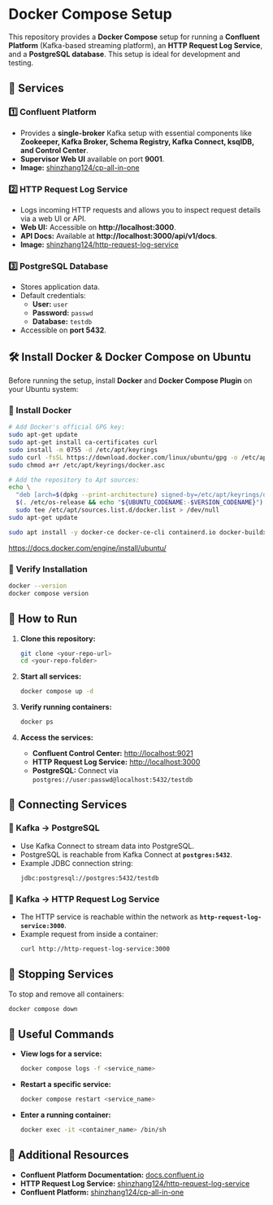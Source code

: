 # Docker Compose Setup

This repository provides a **Docker Compose** setup for running a **Confluent Platform** (Kafka-based streaming platform), an **HTTP Request Log Service**, and a **PostgreSQL database**. This setup is ideal for development and testing.

## 📌 Services

### 1️⃣ Confluent Platform
- Provides a **single-broker** Kafka setup with essential components like **Zookeeper, Kafka Broker, Schema Registry, Kafka Connect, ksqlDB, and Control Center**.
- **Supervisor Web UI** available on port **9001**.
- **Image:** [shinzhang124/cp-all-in-one](https://hub.docker.com/r/shinzhang124/cp-all-in-one)

### 2️⃣ HTTP Request Log Service
- Logs incoming HTTP requests and allows you to inspect request details via a web UI or API.
- **Web UI:** Accessible on **http://localhost:3000**.
- **API Docs:** Available at **http://localhost:3000/api/v1/docs**.
- **Image:** [shinzhang124/http-request-log-service](https://hub.docker.com/r/shinzhang124/http-request-log-service)

### 3️⃣ PostgreSQL Database
- Stores application data.
- Default credentials:
  - **User:** `user`
  - **Password:** `passwd`
  - **Database:** `testdb`
- Accessible on **port 5432**.

## 🛠 Install Docker & Docker Compose on Ubuntu
Before running the setup, install **Docker** and **Docker Compose Plugin** on your Ubuntu system:

### 🔹 Install Docker
```sh
# Add Docker's official GPG key:
sudo apt-get update
sudo apt-get install ca-certificates curl
sudo install -m 0755 -d /etc/apt/keyrings
sudo curl -fsSL https://download.docker.com/linux/ubuntu/gpg -o /etc/apt/keyrings/docker.asc
sudo chmod a+r /etc/apt/keyrings/docker.asc

# Add the repository to Apt sources:
echo \
  "deb [arch=$(dpkg --print-architecture) signed-by=/etc/apt/keyrings/docker.asc] https://download.docker.com/linux/ubuntu \
  $(. /etc/os-release && echo "${UBUNTU_CODENAME:-$VERSION_CODENAME}") stable" | \
  sudo tee /etc/apt/sources.list.d/docker.list > /dev/null
sudo apt-get update

sudo apt install -y docker-ce docker-ce-cli containerd.io docker-buildx-plugin docker-compose-plugin
```
https://docs.docker.com/engine/install/ubuntu/

### 🔹 Verify Installation
```sh
docker --version
docker compose version
```

## 🚀 How to Run

1. **Clone this repository:**
   ```sh
   git clone <your-repo-url>
   cd <your-repo-folder>
   ```

2. **Start all services:**
   ```sh
   docker compose up -d
   ```

3. **Verify running containers:**
   ```sh
   docker ps
   ```

4. **Access the services:**
   - **Confluent Control Center:** [http://localhost:9021](http://localhost:9021)
   - **HTTP Request Log Service:** [http://localhost:3000](http://localhost:3000)
   - **PostgreSQL:** Connect via `postgres://user:passwd@localhost:5432/testdb`

## 📡 Connecting Services

### 🔹 Kafka → PostgreSQL
- Use Kafka Connect to stream data into PostgreSQL.
- PostgreSQL is reachable from Kafka Connect at **`postgres:5432`**.
- Example JDBC connection string:
  ```sh
  jdbc:postgresql://postgres:5432/testdb
  ```

### 🔹 Kafka → HTTP Request Log Service
- The HTTP service is reachable within the network as **`http-request-log-service:3000`**.
- Example request from inside a container:
  ```sh
  curl http://http-request-log-service:3000
  ```

## 🛑 Stopping Services
To stop and remove all containers:
```sh
docker compose down
```

## 📌 Useful Commands
- **View logs for a service:**
  ```sh
  docker compose logs -f <service_name>
  ```
- **Restart a specific service:**
  ```sh
  docker compose restart <service_name>
  ```
- **Enter a running container:**
  ```sh
  docker exec -it <container_name> /bin/sh
  ```

## 🔗 Additional Resources
- **Confluent Platform Documentation:** [docs.confluent.io](https://docs.confluent.io/platform/current/)
- **HTTP Request Log Service:** [shinzhang124/http-request-log-service](https://hub.docker.com/r/shinzhang124/http-request-log-service)
- **Confluent Platform:** [shinzhang124/cp-all-in-one](https://hub.docker.com/r/shinzhang124/cp-all-in-one)

